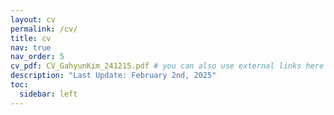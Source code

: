 ```yaml
---
layout: cv
permalink: /cv/
title: cv
nav: true
nav_order: 5
cv_pdf: CV_GahyunKim_241215.pdf # you can also use external links here
description: "Last Update: February 2nd, 2025"
toc:
  sidebar: left
---
```

